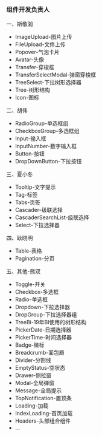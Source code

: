 ### 组件开发负责人

一、斯敬洳
- ImageUpload-图片上传
- FileUpload-文件上传
- Popover-气泡卡片
- Avatar-头像
- Transfer-穿梭框
- TransferSelectModal-弹窗穿梭框
- TreeSelect-下拉树形选择器
- Tree-树形结构
- Icon-图标

二、胡伟
- RadioGroup-单选框组
- CheckboxGroup-多选框组
- Input-输入框
- InputNumber-数字输入框
- Button-按钮
- DropDownButton-下拉按钮

三、夏小冬
- Tooltip-文字提示
- Tag-标签
- Tabs-页签
- Cascader-级联选择
- CascaderSearchList-级联选择
- Select-下拉选择器

四、耿晓明
- Table-表格
- Pagination-分页

五、其他-熊双
- Toggle-开关
- Checkbox-多选框
- Radio-单选框
- Dropdown-下拉选择器
- DropGroup-下拉选择器组
- TreeBi-19年BI使用的树形结构
- PickerDate-日期选择器
- PickerTime-时间选择器
- Badge-微标
- Breadcrumb-面包屑
- Divider-分割线
- EmptyStatus-空状态
- Drawer-侧拉窗
- Modal-全局弹窗
- Message-全局提示
- TopNotification-置顶条
- Loading-加载
- IndexLoading-首页加载
- Headers-头部组合组件
- ...

